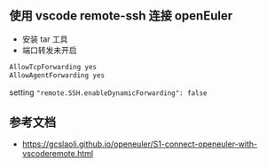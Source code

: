 ## 使用 vscode remote-ssh 连接 openEuler

- 安装 tar 工具
- 端口转发未开启 

```bash
AllowTcpForwarding yes
AllowAgentForwarding yes
```

setting `"remote.SSH.enableDynamicForwarding": false`

## 参考文档

- <https://gcslaoli.github.io/openeuler/S1-connect-openeuler-with-vscoderemote.html>
